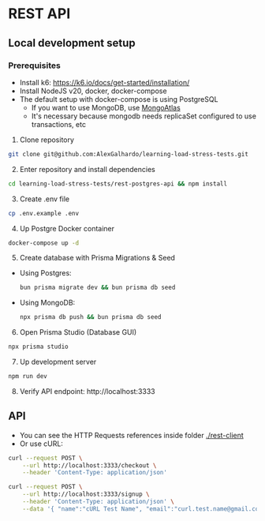 # REST API

## Local development setup

### Prerequisites
- Install k6: https://k6.io/docs/get-started/installation/
- Install NodeJS v20, docker, docker-compose
- The default setup with docker-compose is using PostgreSQL
   - If you want to use MongoDB, use [MongoAtlas](https://www.mongodb.com/atlas/database)
   - It's necessary because mongodb needs replicaSet configured to use transactions, etc

1. Clone repository
```bash
git clone git@github.com:AlexGalhardo/learning-load-stress-tests.git
```

2. Enter repository and install dependencies
```bash
cd learning-load-stress-tests/rest-postgres-api && npm install
```

3. Create .env file
```bash
cp .env.example .env
```

4. Up Postgre Docker container
```bash
docker-compose up -d
```

5. Create database with Prisma Migrations & Seed
- Using Postgres:
  ```bash
  bun prisma migrate dev && bun prisma db seed
  ```
- Using MongoDB:
  ```bash
  npx prisma db push && bun prisma db seed
  ```

6. Open Prisma Studio (Database GUI)
```bash
npx prisma studio
```

7. Up development server
```bash
npm run dev
```

8. Verify API endpoint: http://localhost:3333

## API
- You can see the HTTP Requests references inside folder [./rest-client](./rest-client)
- Or use cURL:
```bash
curl --request POST \
    --url http://localhost:3333/checkout \
    --header 'Content-Type: application/json'
```

```bash
curl --request POST \
    --url http://localhost:3333/signup \
    --header 'Content-Type: application/json' \
    --data '{ "name":"cURL Test Name", "email":"curl.test.name@gmail.com", "password":"qwe123BR@qwe123BR@" }'
```
